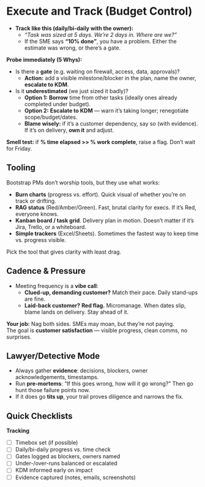 # Execute and Track (Budget Control)

- **Track like this (daily/bi-daily with the owner):**
  - *“Task was sized at 5 days. We’re 2 days in. Where are we?”*
  - If the SME says **“10% done”**, you have a problem. Either the estimate was wrong, or there’s a gate.

**Probe immediately (5 Whys):**
- Is there a **gate** (e.g. waiting on firewall, access, data, approvals)?
  - **Action:** add a visible milestone/blocker in the plan, name the owner, **escalate to KDM**.
- Is it **underestimated** (we just sized it badly)?
  - **Option 1:** **Borrow** time from other tasks (ideally ones already completed under budget).
  - **Option 2:** **Escalate to KDM** — warn it’s taking longer; renegotiate scope/budget/dates.
  - **Blame wisely:** if it’s a customer dependency, say so (with evidence). If it’s on delivery, **own it** and adjust.

**Smell test:** if **% time elapsed >> % work complete**, raise a flag. Don’t wait for Friday.

## Tooling

Bootstrap PMs don’t worship tools, but they use what works:  
- **Burn charts** (progress vs. effort). Quick visual of whether you’re on track or drifting.  
- **RAG status** (Red/Amber/Green). Fast, brutal clarity for execs. If it’s Red, everyone knows.  
- **Kanban board / task grid**. Delivery plan in motion. Doesn’t matter if it’s Jira, Trello, or a whiteboard.  
- **Simple trackers** (Excel/Sheets). Sometimes the fastest way to keep time vs. progress visible.  

Pick the tool that gives clarity with least drag.

## Cadence & Pressure

- Meeting frequency is a **vibe call**:
  - **Clued-up, demanding customer?** Match their pace. Daily stand-ups are fine.
  - **Laid-back customer?** **Red flag.** Micromanage. When dates slip, blame lands on delivery. Stay ahead of it.

**Your job:** Nag both sides. SMEs may moan, but they’re not paying.  
The goal is **customer satisfaction** — visible progress, clean comms, no surprises.

## Lawyer/Detective Mode

- Always gather **evidence**: decisions, blockers, owner acknowledgements, timestamps.
- Run **pre-mortems**: “If this goes wrong, how will it go wrong?” Then go hunt those failure points now.
- If it does go **tits up**, your trail proves diligence and narrows the fix.

## Quick Checklists

**Tracking**
- [ ] Timebox set (if possible)
- [ ] Daily/bi-daily progress vs. time check
- [ ] Gates logged as blockers, owners named
- [ ] Under-/over-runs balanced or escalated
- [ ] KDM informed early on impact
- [ ] Evidence captured (notes, emails, screenshots)
